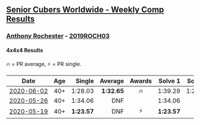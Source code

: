 <style>table {white-space: nowrap;}</style>

## [Senior Cubers Worldwide - Weekly Comp Results](/scw-comp/results/)
### [Anthony Rochester](README.md) - [2019ROCH03](https://www.worldcubeassociation.org/persons/2019ROCH03?event=444)
#### 4x4x4 Results

<span style="white-space: nowrap;">🔥 = PR average</span>, <span style="white-space: nowrap;">⚡ = PR single</span>.

| Date | Age | Single | Average | Awards | Solve 1 | Solve 2 | Solve 3 | Solve 4 | Solve 5 | Video |
| :--: | :--: | --: | --: | :--: | --: | --: | --: | --: | --: | :-- |
| [2020-06-02](../../results/2020-06-02/444.md) | 40+ | 1:28.03 | **1:32.65** | 🔥 | 1:39.29 | 1:28.03 | 1:29.74 | 1:35.34 | 1:32.86 | [Desktop](https://www.facebook.com/events/573401076937046/permalink/575498130060674) / [Mobile](https://m.facebook.com/events/573401076937046?view=permalink&id=575498130060674) |
| [2020-05-26](../../results/2020-05-26/444.md) | 40+ | 1:34.06 | DNF |  | 1:34.06 | DNS | DNS | DNS | DNS | [Desktop](https://www.facebook.com/events/637852836799991/permalink/639463823305559) / [Mobile](https://m.facebook.com/events/637852836799991?view=permalink&id=639463823305559) |
| [2020-05-19](../../results/2020-05-19/444.md) | 40+ | **1:23.57** | DNF | ⚡ | **1:23.57** | DNS | DNS | DNS | DNS | [Desktop](https://www.facebook.com/events/201300894172579/permalink/203252107310791) / [Mobile](https://m.facebook.com/events/201300894172579?view=permalink&id=203252107310791) |


<!-- Global site tag (gtag.js) - Google Analytics -->
<script async src="https://www.googletagmanager.com/gtag/js?id=UA-86348435-3"></script>
<script>window.dataLayer = window.dataLayer || []; function gtag() {dataLayer.push(arguments);} gtag('js', new Date()); gtag('config', 'UA-86348435-3');</script>
